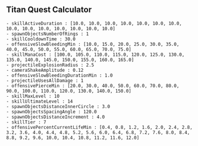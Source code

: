## Titan Quest Calculator

    - skillActiveDuration : [10.0, 10.0, 10.0, 10.0, 10.0, 10.0, 10.0, 10.0, 10.0, 10.0, 10.0, 10.0, 10.0, 10.0]
    - spawnObjectsNumberOfRings : 1
    - skillCooldownTime : 30.0
    - offensiveSlowBleedingMin : [10.0, 15.0, 20.0, 25.0, 30.0, 35.0, 40.0, 45.0, 50.0, 55.0, 60.0, 65.0, 70.0, 75.0]
    - skillManaCost : [100.0, 105.0, 110.0, 115.0, 120.0, 125.0, 130.0, 135.0, 140.0, 145.0, 150.0, 155.0, 160.0, 165.0]
    - projectileExplosionRadius : 2.5
    - cameraShakeAmplitude : 0.12
    - offensiveSlowBleedingDurationMin : 1.0
    - projectileUsesAllDamage : 1
    - offensivePierceMin : [20.0, 30.0, 40.0, 50.0, 60.0, 70.0, 80.0, 90.0, 100.0, 110.0, 120.0, 130.0, 140.0, 150.0]
    - skillMaxLevel : 10
    - skillUltimateLevel : 14
    - spawnObjectsDistanceInnerCircle : 3.0
    - spawnObjectsSpacingAngle : 120.0
    - spawnObjectsDistanceIncrement : 4.0
    - skillTier : 7
    - offensivePercentCurrentLifeMin : [0.4, 0.8, 1.2, 1.6, 2.0, 2.4, 2.8, 3.2, 3.6, 4.0, 4.4, 4.8, 5.2, 5.6, 6.0, 6.4, 6.8, 7.2, 7.6, 8.0, 8.4, 8.8, 9.2, 9.6, 10.0, 10.4, 10.8, 11.2, 11.6, 12.0]
